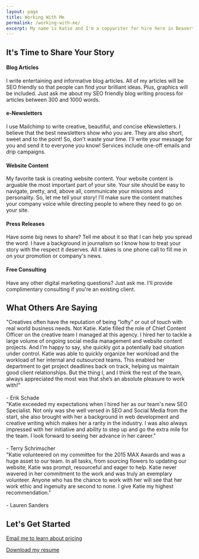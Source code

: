 ```yaml
---
layout: page
title: Working With Me
permalink: /working-with-me/
excerpt: My name is Katie and I'm a copywriter for hire here in Beaverton, OR. I write blog articles, press releases, eNewsletters, and more.
---
```


<div class="service-headers">
  <h2>It's Time to Share Your Story</h2>
</div>

<div class="service">
<i class="fa fa fa-rss" aria-hidden="true"></i>
  <h4><strong>Blog Articles</strong></h4>
    <p>
      I write entertaining and informative blog articles. All of my articles will be SEO friendly so that people can find your brilliant ideas. Plus, graphics will be included. Just ask me about my SEO friendly blog writing process for articles between 300 and 1000 words.
    </p>
</div>

<div class="service">
  <i class="fa fa-telegram" aria-hidden="true"></i>
  <h4><strong>e-Newsletters</strong></h4>
    <p>
      I use Mailchimp to write creative, beautiful, and concise eNewsletters. I believe that the best newsletters show who you are. They are also short, sweet and to the point! So, don't waste your time. I'll write your message for you and send it to everyone you know! Services include one-off emails and drip campaigns.
    </p>
</div>

<div class="service">
  <i class="fa fa-laptop" aria-hidden="true"></i>
  <h4><strong>Website Content</strong></h4>
    <p>
      My favorite task is creating website content. Your website content is arguable the most important part of your site. Your site should be easy to navigate, pretty, and, above all, communicate your missions and personality. So, let me tell your story! I'll make sure the content matches your company voice while directing people to where they need to go on your site.
    </p>
</div>

<div class="service">
  <i class="fa fa-newspaper-o" aria-hidden="true"></i>
  <h4><strong>Press Releases</strong></h4>
    <p>
      Have some big news to share? Tell me about it so that I can help you spread the word. I have a background in journalism so I know how to treat your story with the respect it deserves. All it takes is one phone call to fill me in on your promotion or company's news.
    </p>
</div>


<h4>Free Consulting</h4>
  <p>
    Have any other digital marketing questions? Just ask me. I'll provide complimentary consulting if you're an existing client.
  </p>

  <div class="testimonial-header">
    <h2>What Others Are Saying</h2>
  </div>
  <div class="list-of-testimonials">
    <div id="testimonial-1">
      "Creatives often have the reputation of being “lofty" or out of touch with real world business needs. Not Katie. Katie filled the role of Chief Content Officer on the creative team I managed at this agency. I hired her to tackle a large volume of ongoing social media management and website content projects. And I’m happy to say, she quickly got a potentially bad situation under control.
      Katie was able to quickly organize her workload and the workload of her internal and outsourced teams. This enabled her department to get project deadlines back on track, helping us maintain good client relationships. But the thing I, and I think the rest of the team, always appreciated the most was that she’s an absolute pleasure to work with!"<br/><br/> - Erik Schade
    </div>
    <div id="testimonial-2">
      "Katie exceeded my expectations when I hired her as our team's new SEO Specialist. Not only was she well versed in SEO and Social Media from the start, she also brought with her a background in web development and creative writing which makes her a rarity in the industry. I was also always impressed with her initiative and ability to step up and go the extra mile for the team. I look forward to seeing her advance in her career."<br/><br/> - Terry Schrimscher
    </div>
    <div id="testimonial-3">
      "Katie volunteered on my committee for the 2015 MAX Awards and was a huge asset to our team. In all tasks, from sourcing flowers to updating our website, Katie was prompt, resourceful and eager to help. Katie never wavered in her commitment to the work and was truly an exemplary volunteer. Anyone who has the chance to work with her will see that her work ethic and ingenuity are second to none. I give Katie my highest recommendation."<br/><br/> - Lauren Sanders
    </div>
  </div>

<div class="take-action">
  <div id="inner-action">
  <div class="inner-action-header">
    <h2>Let's Get Started</h2>
  </div>
  <div class="button-border">
    <div class="button">
      <p>
        <a href="mailto:ktagilbert@gmail.com">Email me to learn about pricing</a>
      </p>
    </div>
    <div class="button">
      <p>
        <a href="{{ site.github.url }}/assets/katie-gilbert-resume.pdf" download="katie-gilbert-resume.pdf">Download my resume</a>
      </p>
    </div>
    </div>
  </div>
</div>
